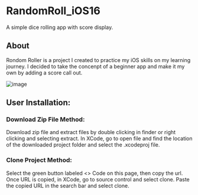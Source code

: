 # RandomRoll_iOS16
A simple dice rolling app with score display. 

## About

Rondom Roller is a project I created to practice my iOS skills on my learning journey. I decided to take the concenpt of a beginner app and make it my own by adding a score call out. 


![image](https://user-images.githubusercontent.com/79613749/229480450-4e162aa0-ef49-4b16-ab76-1717494c8756.png)


## User Installation:

### Download Zip File Method:
  Download zip file and extract files by double clicking in finder or right clicking and selecting extract. In XCode, go to open file and find the location of the downloaded project folder and select the .xcodeproj file. 
  
### Clone Project Method:
  Select the green button labeled <> Code on this page, then copy the url. Once URL is copied, in XCode, go to source control and select clone. Paste the copied URL in the search bar and select clone.


